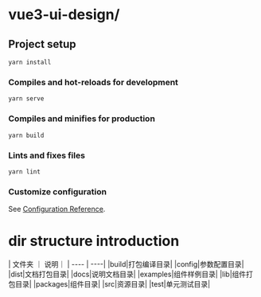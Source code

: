# vue3-ui-design/

## Project setup

```
yarn install
```

### Compiles and hot-reloads for development

```
yarn serve
```

### Compiles and minifies for production

```
yarn build
```

### Lints and fixes files

```
yarn lint
```

### Customize configuration

See [Configuration Reference](https://cli.vuejs.org/config/).

# dir structure introduction

| 文件夹 ｜ 说明｜
| ---- | ----|
|build|打包编译目录|
|config|参数配置目录|
|dist|文档打包目录|
|docs|说明文档目录|
|examples|组件样例目录|
|lib|组件打包目录|
|packages|组件目录|
|src|资源目录|
|test|单元测试目录|
